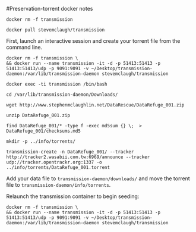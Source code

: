 #Preservation-torrent docker notes

```
docker rm -f transmission

docker pull stevemclaugh/transmission
```

First, launch an interactive session and create your torrent file from the command line.

```
docker rm -f transmission \
&& docker run --name transmission -it -d -p 51413:51413 -p 51413:51413/udp -p 9091:9091 -v ~/Desktop/transmission-daemon:/var/lib/transmission-daemon stevemclaugh/transmission
```



```
docker exec -ti transmission /bin/bash
```

```
cd /var/lib/transmission-daemon/Downloads/
```


```
wget http://www.stephenmclaughlin.net/DataRescue/DataRefuge_001.zip

unzip DataRefuge_001.zip
```


```
find DataRefuge_001/* -type f -exec md5sum {} \;  > DataRefuge_001/checksums.md5
```


```
mkdir -p ../info/torrents/
```

```
transmission-create -n DataRefuge_001/ --tracker http://tracker2.wasabii.com.tw:6969/announce --tracker udp://tracker.opentrackr.org:1337 -o ../info/torrents/DataRefuge_001.torrent
```

Add your data file to `transmission-daemon/downloads/` and move the torrent file to `transmission-daemon/info/torrents`.




Relaunch the transmission container to begin seeding:

```
docker rm -f transmission \
&& docker run --name transmission -it -d -p 51413:51413 -p 51413:51413/udp -p 9091:9091 -v ~/Desktop/transmission-daemon:/var/lib/transmission-daemon stevemclaugh/transmission
```
